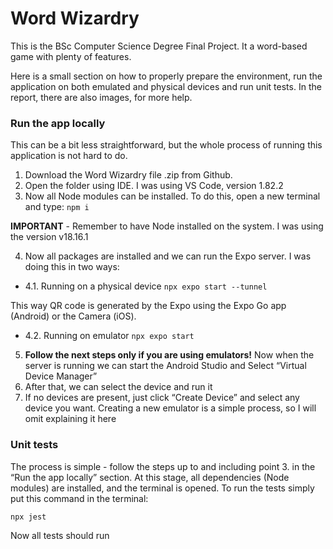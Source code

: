 # Word Wizardry

This is the BSc Computer Science Degree Final Project. It a word-based game with plenty of features.

Here is a small section on how to properly prepare the environment, run the application on both emulated and physical devices and run unit tests. 
In the report, there are also images, for more help.

### Run the app locally
This can be a bit less straightforward, but the whole process of running this application is not hard to do.

1. Download the Word Wizardry file .zip from Github. 
2. Open the folder using IDE. I was using VS Code, version 1.82.2
3. Now all Node modules can be installed. To do this, open a new terminal and type:  `npm i`

**IMPORTANT** - Remember to have Node installed on the system. I was using the version v18.16.1

4. Now all packages are installed and we can run the Expo server. I was doing this in two ways:

 - 4.1. Running on a physical device
`npx expo start --tunnel`

This way QR code is generated by the Expo using the Expo Go app (Android) or the Camera (iOS).

 - 4.2. Running on emulator
`npx expo start`

5. **Follow the next steps only if you are using emulators!** Now when the server is running we can start the Android Studio and Select “Virtual Device Manager”
6. After that, we can select the device and run it
7. If no devices are present, just click “Create Device” and select any device you want. Creating a new emulator is a simple process, so I will omit explaining it here

### Unit tests
The process is simple - follow the steps up to and including point 3. in the “Run the app locally” section. At this stage, all dependencies (Node modules) are installed, and the terminal is opened. To run the tests simply put this command in the terminal:

`npx jest`

Now all tests should run

